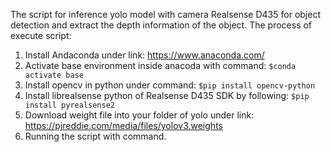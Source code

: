 The script for inference yolo model with camera Realsense D435 for object detection and extract the depth information of the object. 
The process of execute script: 
1. Install Andaconda under link: https://www.anaconda.com/
2. Activate base environment inside anacoda with command:
`$conda activate base`
3. Install opencv in python under command:
`$pip install opencv-python`
4. Install librealsense python of Realsense D435 SDK by following:
`$pip install pyrealsense2`
5. Download weight file into your folder of yolo under link:  https://pjreddie.com/media/files/yolov3.weights 
6. Running the script with command.
